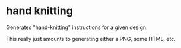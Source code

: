 # hand knitting
Generates "hand-knitting" instructions for a given design.

This really just amounts to generating either a PNG, some HTML, etc.
